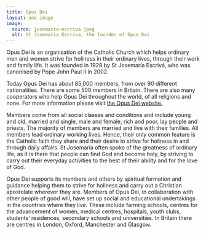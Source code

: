 ```yaml
---
title: Opus Dei
layout: one-image
image:
  source: josemaria-escriva.jpeg
  alt: St Josemaria Escriva, the founder of Opus Dei
---
```


Opus Dei is an organisation of the Catholic Church which helps ordinary men and women strive for holiness in their ordinary lives, through their work and family life. It was founded in 1928 by St Josemaría Escrivá, who was canonised by Pope John Paul II in 2002.

Today Opus Dei has about 85,000 members, from over 90 different nationalities. There are some 500 members in Britain. There are also many cooperators who help Opus Dei throughout the world, of all religions and none. For more information please visit [the Opus Dei website.](https://www.opusdei.org/en)

Members come from all social classes and conditions and include young and old, married and single, male and female, rich and poor, lay people and priests. The majority of members are married and live with their families. All members lead ordinary working lives. Hence, their only common feature is the Catholic faith they share and their desire to strive for holiness in and through daily affairs. St Josemaría often spoke of the greatness of ordinary life, as it is there that people can find God and become holy, by striving to carry out their everyday activities to the best of their ability and for the love of God.

Opus Dei supports its members and others by spiritual formation and guidance helping them to strive for holiness and carry out a Christian apostolate wherever they are. Members of Opus Dei, in collaboration with other people of good will, have set up social and educational undertakings in the countries where they live. These include farming schools, centres for the advancement of women, medical centres, hospitals, youth clubs, students’ residences, secondary schools and universities. In Britain there are centres in London, Oxford, Manchester and Glasgow.
